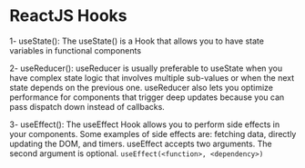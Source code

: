 # ReactJS Hooks

1- useState():
The useState() is a Hook that allows you to have state variables in
functional components

2- useReducer():
useReducer is usually preferable to useState when you have complex
state logic that involves multiple sub-values or when the next state
depends on the previous one. useReducer also lets you optimize
performance for components that trigger deep updates because you can
pass dispatch down instead of callbacks.

3- useEffect():
The useEffect Hook allows you to perform side effects in your components. Some examples of side effects are: fetching data, directly updating the DOM, and timers. useEffect accepts two arguments. The second argument is optional. `useEffect(<function>, <dependency>)`

